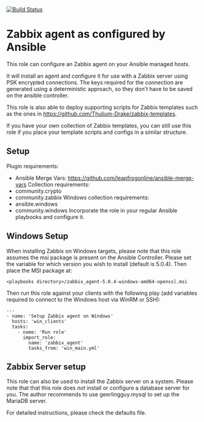 [![Build Status](https://drone.element-networks.nl/api/badges/Element-Networks/ansible-role_zabbix-agent/status.svg)](https://drone.element-networks.nl/Element-Networks/ansible-role_zabbix-agent)

# Zabbix agent as configured by Ansible
This role can configure an Zabbix agent on your Ansible managed hosts.

It will install an agent and configure it for use with a Zabbix server using
PSK encrypted connections. The keys required for the connection are generated
using a deterministic approach, so they don't have to be saved on the ansible
controller.

This role is also able to deploy supporting scripts for Zabbix templates such as
the ones in https://github.com/Thulium-Drake/zabbix-templates.

If you have your own collection of Zabbix templates, you can still use this role if
you place your template scripts and configs in a similar structure.

## Setup
Plugin requirements:
  * Ansible Merge Vars: https://github.com/leapfrogonline/ansible-merge-vars
Collection requirements:
  * community.crypto
  * community.zabbix
Windows collection requirements:
  * ansible.windows
  * community.windows
Incorporate the role in your regular Ansible playbooks and configure it.

## Windows Setup
When installing Zabbix on Windows targets, please note that this role assumes the msi package is
present on the Ansible Controller. Please set the variable for which version you wish to install
(default is 5.0.4). Then place the MSI package at:

```
<playbooks directory>/zabbix_agent-5.0.4-windows-amd64-openssl.msi
```

Then run this role against your clients with the following play (add variables
required to connect to the Windows host via WinRM or SSH):

```
---
- name: 'Setup Zabbix agent on Windows'
  hosts: 'win_clients'
  tasks:
    - name: 'Run role'
      import_role:
        name: 'zabbix_agent'
        tasks_from: 'win_main.yml'
```

## Zabbix Server setup
This role can also be used to install the Zabbix server on a system. Please note that
that this role does _not_ install or configure a database server for you. The author
recommends to use geerlingguy.mysql to set up the MariaDB server.

For detailed instructions, please check the defaults file.
